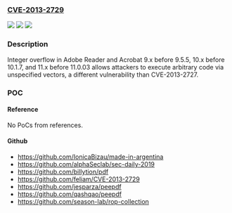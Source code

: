 ### [CVE-2013-2729](https://cve.mitre.org/cgi-bin/cvename.cgi?name=CVE-2013-2729)
![](https://img.shields.io/static/v1?label=Product&message=n%2Fa&color=blue)
![](https://img.shields.io/static/v1?label=Version&message=n%2Fa&color=blue)
![](https://img.shields.io/static/v1?label=Vulnerability&message=n%2Fa&color=brighgreen)

### Description

Integer overflow in Adobe Reader and Acrobat 9.x before 9.5.5, 10.x before 10.1.7, and 11.x before 11.0.03 allows attackers to execute arbitrary code via unspecified vectors, a different vulnerability than CVE-2013-2727.

### POC

#### Reference
No PoCs from references.

#### Github
- https://github.com/IonicaBizau/made-in-argentina
- https://github.com/alphaSeclab/sec-daily-2019
- https://github.com/billytion/pdf
- https://github.com/feliam/CVE-2013-2729
- https://github.com/jesparza/peepdf
- https://github.com/qashqao/peepdf
- https://github.com/season-lab/rop-collection

